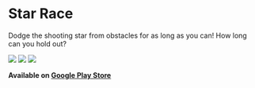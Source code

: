 # Star Race

Dodge the shooting star from obstacles for as long as you can! How long can you hold out?

![](https://play-lh.googleusercontent.com/woDGQRwDnKR80i5nOnaKRLYyFpeMYG3_J1WLMYzb4UKc2iZ-s851a-MN6a2uYQjcFvsa=w526-h296-rw)
![](https://play-lh.googleusercontent.com/24PMJKtWDuuVBPCQSY79ymj16KhjqnlSXvWpDbdvlzEooeWwEN06yNWCqZ88eSSADQ=w526-h296-rw)
![](https://play-lh.googleusercontent.com/WCoTx7VsxtiejyYGALUoznR5Azir2FphzXeLeLGVCwsEriKI1js8oQtT3xwV8bco-aU=w526-h296-rw)

**Available on [Google Play Store](https://play.google.com/store/apps/details?id=com.Bertasso.StarRace)**
